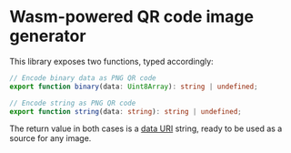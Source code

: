 # Wasm-powered QR code image generator

This library exposes two functions, typed accordingly:

```ts
// Encode binary data as PNG QR code
export function binary(data: Uint8Array): string | undefined;

// Encode string as PNG QR code
export function string(data: string): string | undefined;
```

The return value in both cases is a [data URI](https://en.wikipedia.org/wiki/Data_URI_scheme) string, ready to be used as a source for any image.
